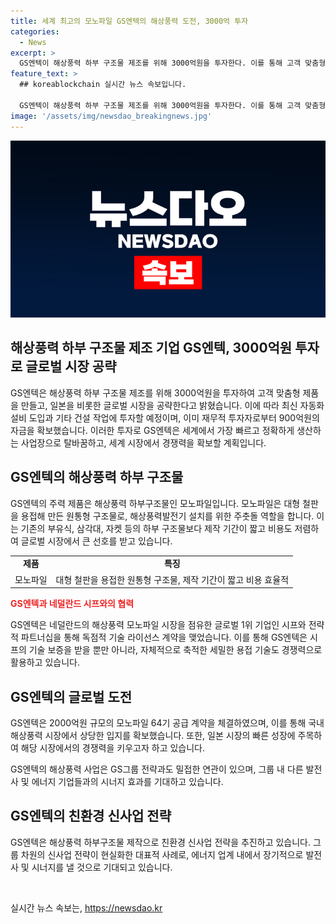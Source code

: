 ```yaml
---
title: 세계 최고의 모노파일 GS엔텍의 해상풍력 도전, 3000억 투자
categories:
  - News
excerpt: >
  GS엔텍이 해상풍력 하부 구조물 제조를 위해 3000억원을 투자한다. 이를 통해 고객 맞춤형 제품을 생산해 세계 시장을 공략하는 목표로, 일본 시장을 첫 타깃으로 삼는다. 최신 자동화 설비 도입과 건축물 확보를 위한 투자로 2년간 진행되며, 자금은 재무적 투자자로부터 유치했고 추가 자금을 조달하기 위한 논의도 진행 중이다. GS엔텍은 이로써 글로벌 시장에서 확실한 경쟁력을 확보하고, 국내 해상풍력 시장에서도 성장 기대하고 있다. 이번 투자를 통해 GS엔텍은 GS그룹의 신사업 전략을 추구하는 한 사례로, 에너지 업계에서는 GS E&R, GS EPS 등 GS그룹 내 발전사와 시너지를 낼 것으로 전망하고 있다.
feature_text: >
  ## koreablockchain 실시간 뉴스 속보입니다.

  GS엔텍이 해상풍력 하부 구조물 제조를 위해 3000억원을 투자한다. 이를 통해 고객 맞춤형 제품을 생산해 세계 시장을 공략하는 목표로, 일본 시장을 첫 타깃으로 삼는다. 최신 자동화 설비 도입과 건축물 확보를 위한 투자로 2년간 진행되며, 자금은 재무적 투자자로부터 유치했고 추가 자금을 조달하기 위한 논의도 진행 중이다. GS엔텍은 이로써 글로벌 시장에서 확실한 경쟁력을 확보하고, 국내 해상풍력 시장에서도 성장 기대하고 있다. 이번 투자를 통해 GS엔텍은 GS그룹의 신사업 전략을 추구하는 한 사례로, 에너지 업계에서는 GS E&R, GS EPS 등 GS그룹 내 발전사와 시너지를 낼 것으로 전망하고 있다.
image: '/assets/img/newsdao_breakingnews.jpg'
---
```


<p><img src="/assets/img/newsdao_breakingnews.jpg" alt="koreablockchain 속보" /></p>

<h2>해상풍력 하부 구조물 제조 기업 GS엔텍, 3000억원 투자로 글로벌 시장 공략</h2>

<p data-ke-size="size16">GS엔텍은 해상풍력 하부 구조물 제조를 위해 3000억원을 투자하여 고객 맞춤형 제품을 만들고, 일본을 비롯한 글로벌 시장을 공략한다고 밝혔습니다. 이에 따라 최신 자동화 설비 도입과 기타 건설 작업에 투자할 예정이며, 이미 재무적 투자자로부터 900억원의 자금을 확보했습니다. 이러한 투자로 GS엔텍은 세계에서 가장 빠르고 정확하게 생산하는 사업장으로 탈바꿈하고, 세계 시장에서 경쟁력을 확보할 계획입니다.</p>

<h2 data-ke-size="size26">GS엔텍의 해상풍력 하부 구조물</h2>

<p data-ke-size="size16">GS엔텍의 주력 제품은 해상풍력 하부구조물인 모노파일입니다. 모노파일은 대형 철판을 용접해 만든 원통형 구조물로, 해상풍력발전기 설치를 위한 주춧돌 역할을 합니다. 이는 기존의 부유식, 삼각대, 자켓 등의 하부 구조물보다 제작 기간이 짧고 비용도 저렴하여 글로벌 시장에서 큰 선호를 받고 있습니다.</p>

<table>
  <tr>
    <td style="text-align: center; height: 17px;"><b>제품</b></td>
    <td style="text-align: center; height: 17px;"><b>특징</b></td>
  </tr>
  <tr>
    <td style="text-align: center; height: 17px;">모노파일</td>
    <td style="text-align: center; height: 17px;">대형 철판을 용접한 원통형 구조물, 제작 기간이 짧고 비용 효율적</td>
  </tr>
</table>

<p><b><span style="color: #ee2323;">GS엔텍과 네덜란드 시프와의 협력</span></b></p>

<p data-ke-size="size16">GS엔텍은 네덜란드의 해상풍력 모노파일 시장을 점유한 글로벌 1위 기업인 시프와 전략적 파트너십을 통해 독점적 기술 라이선스 계약을 맺었습니다. 이를 통해 GS엔텍은 시프의 기술 보증을 받을 뿐만 아니라, 자체적으로 축적한 세밀한 용접 기술도 경쟁력으로 활용하고 있습니다.</p>

<h2 data-ke-size="size26">GS엔텍의 글로벌 도전</h2>

<p data-ke-size="size16">GS엔텍은 2000억원 규모의 모노파일 64기 공급 계약을 체결하였으며, 이를 통해 국내 해상풍력 시장에서 상당한 입지를 확보했습니다. 또한, 일본 시장의 빠른 성장에 주목하여 해당 시장에서의 경쟁력을 키우고자 하고 있습니다.</p>

<p data-ke-size="size16">GS엔텍의 해상풍력 사업은 GS그룹 전략과도 밀접한 연관이 있으며, 그룹 내 다른 발전사 및 에너지 기업들과의 시너지 효과를 기대하고 있습니다.</p>

<h2 data-ke-size="size26">GS엔텍의 친환경 신사업 전략</h2>

<p data-ke-size="size16">GS엔텍은 해상풍력 하부구조물 제작으로 친환경 신사업 전략을 추진하고 있습니다. 그룹 차원의 신사업 전략이 현실화한 대표적 사례로, 에너지 업계 내에서 장기적으로 발전사 및 시너지를 낼 것으로 기대되고 있습니다.</p>

<p data-ke-size="size16">&nbsp;</p>
실시간 뉴스 속보는, <a href="https://newsdao.kr" rel="dofollow">https://newsdao.kr</a>


